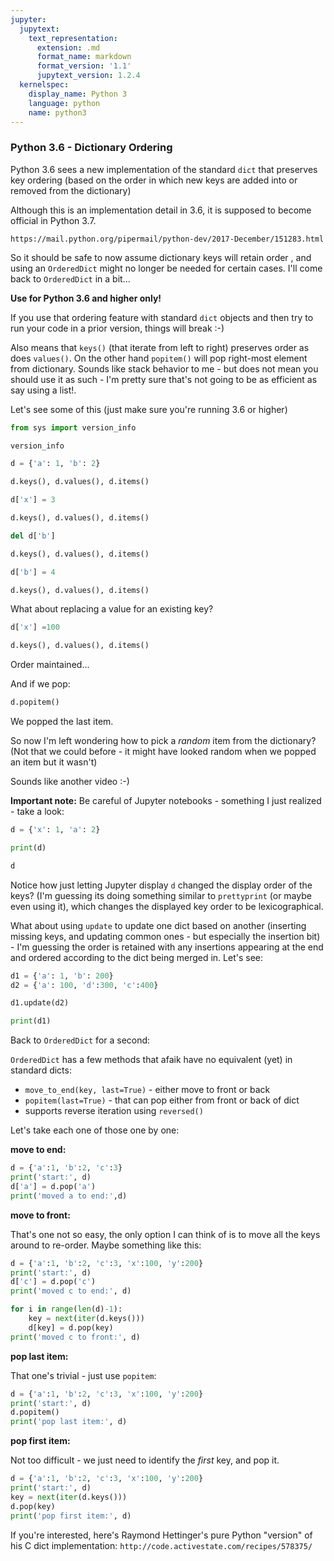 ```yaml
---
jupyter:
  jupytext:
    text_representation:
      extension: .md
      format_name: markdown
      format_version: '1.1'
      jupytext_version: 1.2.4
  kernelspec:
    display_name: Python 3
    language: python
    name: python3
---
```


### Python 3.6 - Dictionary Ordering


Python 3.6 sees a new implementation of the standard `dict` that preserves key ordering (based on the order in which new keys are added into or removed from the dictionary)


Although this is an implementation detail in 3.6, it is supposed to become official in Python 3.7. 

`https://mail.python.org/pipermail/python-dev/2017-December/151283.html`

So it should be safe to now assume dictionary keys will retain order , and using an `OrderedDict` might no longer be needed for certain cases. I'll come back to `OrderedDict` in a bit...

**Use for Python 3.6 and higher only!**

If you use that ordering feature with standard `dict` objects and then try to run your code in a prior version, things will break :-)




Also means that `keys()` (that iterate from left to right) preserves order as does `values()`. On the other hand `popitem()` will pop right-most element from dictionary. Sounds like stack behavior to me - but does not mean you should use it as such - I'm pretty sure that's not going to be as efficient as say using a list!.


Let's see some of this (just make sure you're running 3.6 or higher)

```python
from sys import version_info
```

```python
version_info
```

```python
d = {'a': 1, 'b': 2}
```

```python
d.keys(), d.values(), d.items()
```

```python
d['x'] = 3
```

```python
d.keys(), d.values(), d.items()
```

```python
del d['b']
```

```python
d.keys(), d.values(), d.items()
```

```python
d['b'] = 4
```

```python
d.keys(), d.values(), d.items()
```

What about replacing a value for an existing key?

```python
d['x'] =100
```

```python
d.keys(), d.values(), d.items()
```

Order maintained...


And if we pop:

```python
d.popitem()
```

We popped the last item.


So now I'm left wondering how to pick a *random* item from the dictionary?
(Not that we could before - it might have looked random when we popped an item but it wasn't)

Sounds like another video :-)


**Important note:** Be careful of Jupyter notebooks - something I just realized - take a look:

```python
d = {'x': 1, 'a': 2}
```

```python
print(d)
```

```python
d
```

Notice how just letting Jupyter display `d` changed the display order of the keys? (I'm guessing its doing something similar to `prettyprint` (or maybe even using it), which changes the displayed key order to be lexicographical.


What about using `update` to update one dict based on another (inserting missing keys, and updating common ones - but especially the insertion bit) - I'm guessing the order is retained with any insertions appearing at the end and ordered according to the dict being merged in. Let's see:

```python
d1 = {'a': 1, 'b': 200}
d2 = {'a': 100, 'd':300, 'c':400}
```

```python
d1.update(d2)
```

```python
print(d1)
```

Back to `OrderedDict` for a second:


`OrderedDict` has a few methods that afaik have no equivalent (yet) in standard dicts:
* `move_to_end(key, last=True)` - either move to front or back
* `popitem(last=True)` - that can pop either from front or back of dict
* supports reverse iteration using `reversed()`


Let's take each one of those one by one:


**move to end:**

```python
d = {'a':1, 'b':2, 'c':3}
print('start:', d)
d['a'] = d.pop('a')
print('moved a to end:',d)
```

**move to front:**


That's one not so easy, the only option I can think of is to move all the keys around to re-order. Maybe something like this:

```python
d = {'a':1, 'b':2, 'c':3, 'x':100, 'y':200}
print('start:', d)
d['c'] = d.pop('c')
print('moved c to end:', d)

for i in range(len(d)-1):
    key = next(iter(d.keys()))
    d[key] = d.pop(key)
print('moved c to front:', d)
```

**pop last item:**


That one's trivial - just use `popitem`:

```python
d = {'a':1, 'b':2, 'c':3, 'x':100, 'y':200}
print('start:', d)
d.popitem()
print('pop last item:', d)
```

**pop first item:**


Not too difficult - we just need to identify the *first* key, and pop it.

```python
d = {'a':1, 'b':2, 'c':3, 'x':100, 'y':200}
print('start:', d)
key = next(iter(d.keys()))
d.pop(key)
print('pop first item:', d)
```

If you're interested, here's Raymond Hettinger's pure Python "version" of his C dict implementation:
`http://code.activestate.com/recipes/578375/`
